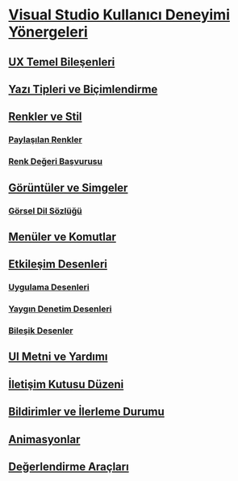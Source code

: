 # [Visual Studio Kullanıcı Deneyimi Yönergeleri](visual-studio-user-experience-guidelines.md)
## [UX Temel Bileşenleri](ux-essentials-for-visual-studio.md)
## [Yazı Tipleri ve Biçimlendirme](fonts-and-formatting-for-visual-studio.md)
## [Renkler ve Stil](colors-and-styling-for-visual-studio.md)
### [Paylaşılan Renkler](shared-colors-for-visual-studio.md)
### [Renk Değeri Başvurusu](color-value-reference-for-visual-studio.md)
## [Görüntüler ve Simgeler](images-and-icons-for-visual-studio.md)
### [Görsel Dil Sözlüğü](visual-language-dictionary-for-visual-studio.md)
## [Menüler ve Komutlar](menus-and-commands-for-visual-studio.md)
## [Etkileşim Desenleri](interaction-patterns-for-visual-studio.md)
### [Uygulama Desenleri](application-patterns-for-visual-studio.md)
### [Yaygın Denetim Desenleri](common-control-patterns-for-visual-studio.md)
### [Bileşik Desenler](composite-patterns-for-visual-studio.md)
## [UI Metni ve Yardımı](ui-text-and-help-for-visual-studio.md)
## [İletişim Kutusu Düzeni](layout-for-visual-studio.md)
## [Bildirimler ve İlerleme Durumu](notifications-and-progress-for-visual-studio.md)
## [Animasyonlar](animations-for-visual-studio.md)
## [Değerlendirme Araçları](evaluation-tools-for-visual-studio.md)
